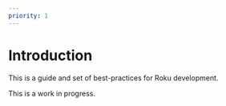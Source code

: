 ```yaml
---
priority: 1
---
```

# Introduction
This is a guide and set of best-practices for Roku development.

This is a work in progress.